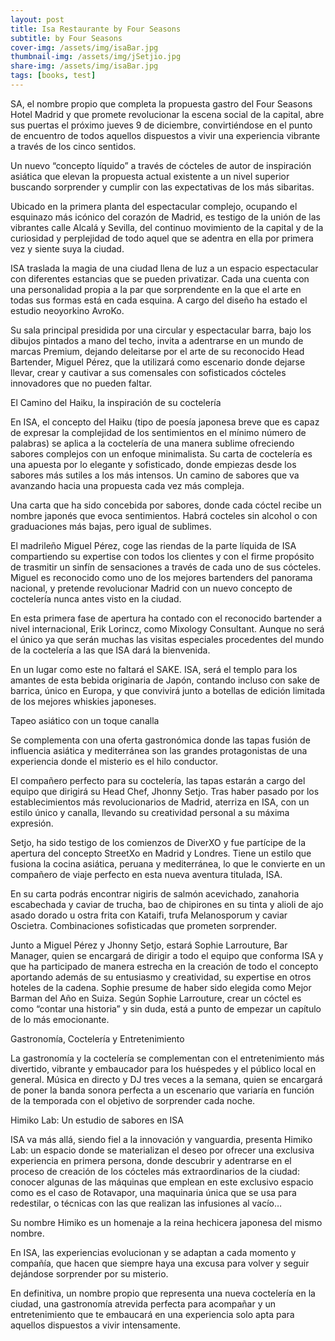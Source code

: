 ```yaml
---
layout: post
title: Isa Restaurante by Four Seasons
subtitle: by Four Seasons
cover-img: /assets/img/isaBar.jpg
thumbnail-img: /assets/img/jSetjio.jpg
share-img: /assets/img/isaBar.jpg
tags: [books, test]
---
```


SA, el nombre propio que completa la propuesta gastro del Four Seasons Hotel Madrid y que promete revolucionar la escena social de la capital, abre sus puertas el próximo jueves 9 de diciembre, convirtiéndose en el punto de encuentro de todos aquellos dispuestos a vivir una experiencia vibrante a través de los cinco sentidos.

Un nuevo “concepto líquido” a través de cócteles de autor de inspiración asiática que elevan la propuesta actual existente a un nivel superior buscando sorprender y cumplir con las expectativas de los más sibaritas.

Ubicado en la primera planta del espectacular complejo, ocupando el esquinazo más icónico del corazón de Madrid, es testigo de la unión de las vibrantes calle Alcalá y Sevilla, del continuo movimiento de la capital y de la curiosidad y perplejidad de todo aquel que se adentra en ella por primera vez y siente suya la ciudad.

ISA traslada la magia de una ciudad llena de luz a un espacio espectacular con diferentes estancias que se pueden privatizar. Cada una cuenta con una personalidad propia a la par que sorprendente en la que el arte en todas sus formas está en cada esquina. A cargo del diseño ha estado el estudio neoyorkino AvroKo.

Su sala principal presidida por una circular y espectacular barra, bajo los dibujos pintados a mano del techo, invita a adentrarse en un mundo de marcas Premium, dejando deleitarse por el arte de su reconocido Head Bartender, Miguel Pérez, que la utilizará como escenario donde dejarse llevar, crear y cautivar a sus comensales con sofisticados cócteles innovadores que no pueden faltar.

El Camino del Haiku, la inspiración de su coctelería

En ISA, el concepto del Haiku (tipo de poesía japonesa breve que es capaz de expresar la complejidad de los sentimientos en el mínimo número de palabras) se aplica a la coctelería de una manera sublime ofreciendo sabores complejos con un enfoque minimalista. Su carta de coctelería es una apuesta por lo elegante y sofisticado, donde empiezas desde los sabores más sutiles a los más intensos. Un camino de sabores que va avanzando hacia una propuesta cada vez más compleja.

Una carta que ha sido concebida por sabores, donde cada cóctel recibe un nombre japonés que evoca sentimientos. Habrá cocteles sin alcohol o con graduaciones más bajas, pero igual de sublimes.

El madrileño Miguel Pérez, coge las riendas de la parte líquida de ISA compartiendo su expertise con todos los clientes y con el firme propósito de trasmitir un sinfín de sensaciones a través de cada uno de sus cócteles. Miguel es reconocido como uno de los mejores bartenders del panorama nacional, y pretende revolucionar Madrid con un nuevo concepto de coctelería nunca antes visto en la ciudad.

En esta primera fase de apertura ha contado con el reconocido bartender a nivel internacional, Erik Lorincz, como Mixology Consultant.  Aunque no será el único ya que serán muchas las visitas especiales procedentes del mundo de la coctelería a las que ISA dará la bienvenida.

En un lugar como este no faltará el SAKE. ISA, será el templo para los amantes de esta bebida originaria de Japón, contando incluso con sake de barrica, único en Europa, y que convivirá junto a botellas de edición limitada de los mejores whiskies japoneses.

Tapeo asiático con un toque canalla

Se complementa con una oferta gastronómica donde las tapas fusión de influencia asiática y mediterránea son las grandes protagonistas de una experiencia donde el misterio es el hilo conductor.

El compañero perfecto para su coctelería, las tapas estarán a cargo del equipo que dirigirá su Head Chef, Jhonny Setjo. Tras haber pasado por los establecimientos más revolucionarios de Madrid, aterriza en ISA, con un estilo único y canalla, llevando su creatividad personal a su máxima expresión.

Setjo, ha sido testigo de los comienzos de DiverXO y fue partícipe de la apertura del concepto StreetXo en Madrid y Londres. Tiene un estilo que fusiona la cocina asiática, peruana y mediterránea, lo que le convierte en un compañero de viaje perfecto en esta nueva aventura titulada, ISA.

En su carta podrás encontrar nigiris de salmón acevichado, zanahoria escabechada y caviar de trucha, bao de chipirones en su tinta y alioli de ajo asado dorado u ostra frita con Kataifi, trufa Melanosporum y caviar Oscietra. Combinaciones sofisticadas que prometen sorprender.

Junto a Miguel Pérez y Jhonny Setjo, estará Sophie Larrouture, Bar Manager, quien se encargará de dirigir a todo el equipo que conforma ISA y que ha participado de manera estrecha en la creación de todo el concepto aportando además de su entusiasmo y creatividad, su expertise en otros hoteles de la cadena. Sophie presume de haber sido elegida como Mejor Barman del Año en Suiza. Según Sophie Larrouture, crear un cóctel es como “contar una historia” y sin duda, está a punto de empezar un capítulo de lo más emocionante.

Gastronomía, Coctelería y Entretenimiento

La gastronomía y la coctelería se complementan con el entretenimiento más divertido, vibrante y embaucador para los huéspedes y el público local en general. Música en directo y DJ tres veces a la semana, quien se encargará de poner la banda sonora perfecta a un escenario que variaría en función de la temporada con el objetivo de sorprender cada noche.

Himiko Lab: Un estudio de sabores en ISA

ISA va más allá, siendo fiel a la innovación y vanguardia, presenta Himiko Lab: un espacio donde se materializan el deseo por ofrecer una exclusiva experiencia en primera persona, donde descubrir y adentrarse en el proceso de creación de los cócteles más extraordinarios de la ciudad: conocer algunas de las máquinas que emplean en este exclusivo espacio como es el caso de Rotavapor, una maquinaria única que se usa para redestilar, o técnicas con las que realizan las infusiones al vacío…

Su nombre Himiko es un homenaje a la reina hechicera japonesa del mismo nombre.

En ISA, las experiencias evolucionan y se adaptan a cada momento y compañía, que hacen que siempre haya una excusa para volver y seguir dejándose sorprender por su misterio.

En definitiva, un nombre propio que representa una nueva coctelería en la ciudad, una gastronomía atrevida perfecta para acompañar y un entretenimiento que te embaucará en una experiencia solo apta para aquellos dispuestos a vivir intensamente.
